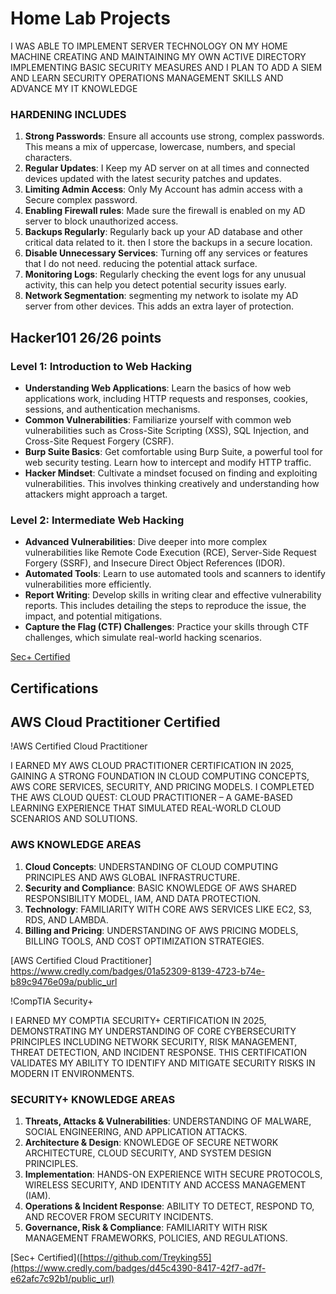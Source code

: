 # Home Lab Projects

 I WAS ABLE TO IMPLEMENT SERVER TECHNOLOGY ON MY HOME MACHINE CREATING AND MAINTAINING MY OWN ACTIVE DIRECTORY IMPLEMENTING BASIC SECURITY MEASURES AND I PLAN TO ADD A SIEM AND LEARN SECURITY OPERATIONS MANAGEMENT SKILLS AND ADVANCE MY IT KNOWLEDGE

### HARDENING INCLUDES
1. **Strong Passwords**: Ensure all accounts use strong, complex passwords. This means a mix of uppercase, lowercase, numbers, and special characters.
2. **Regular Updates**: I Keep my AD server on at all times and connected devices updated with the latest security patches and updates.
3. **Limiting Admin Access**: Only My Account has admin access with a Secure complex password.
4. **Enabling Firewall rules**: Made sure the firewall is enabled on my AD server to block unauthorized access.
5. **Backups Regularly**: Regularly back up your AD database and other critical data related to it. then I store the backups in a secure location.
6. **Disable Unnecessary Services**: Turning off any services or features that I do not need. reducing the potential attack surface.
7. **Monitoring Logs**: Regularly checking the event logs for any unusual activity, this can help you detect potential security issues early.
8. **Network Segmentation**: segmenting my network to isolate my AD server from other devices. This adds an extra layer of protection.

## Hacker101 26/26 points

### Level 1: Introduction to Web Hacking
- **Understanding Web Applications**: Learn the basics of how web applications work, including HTTP requests and responses, cookies, sessions, and authentication mechanisms.
- **Common Vulnerabilities**: Familiarize yourself with common web vulnerabilities such as Cross-Site Scripting (XSS), SQL Injection, and Cross-Site Request Forgery (CSRF).
- **Burp Suite Basics**: Get comfortable using Burp Suite, a powerful tool for web security testing. Learn how to intercept and modify HTTP traffic.
- **Hacker Mindset**: Cultivate a mindset focused on finding and exploiting vulnerabilities. This involves thinking creatively and understanding how attackers might approach a target.

### Level 2: Intermediate Web Hacking
- **Advanced Vulnerabilities**: Dive deeper into more complex vulnerabilities like Remote Code Execution (RCE), Server-Side Request Forgery (SSRF), and Insecure Direct Object References (IDOR).
- **Automated Tools**: Learn to use automated tools and scanners to identify vulnerabilities more efficiently.
- **Report Writing**: Develop skills in writing clear and effective vulnerability reports. This includes detailing the steps to reproduce the issue, the impact, and potential mitigations.
- **Capture the Flag (CTF) Challenges**: Practice your skills through CTF challenges, which simulate real-world hacking scenarios.

[Sec+ Certified](https://github.com/Treyking55/Readme/blob/main/CompTIA%20Security%2B%20ce%20certificate.pdf)

## Certifications

## AWS Cloud Practitioner Certified

!AWS Certified Cloud Practitioner

I EARNED MY AWS CLOUD PRACTITIONER CERTIFICATION IN 2025, GAINING A STRONG FOUNDATION IN CLOUD COMPUTING CONCEPTS, AWS CORE SERVICES, SECURITY, AND PRICING MODELS. I COMPLETED THE AWS CLOUD QUEST: CLOUD PRACTITIONER – A GAME-BASED LEARNING EXPERIENCE THAT SIMULATED REAL-WORLD CLOUD SCENARIOS AND SOLUTIONS.

### AWS KNOWLEDGE AREAS
1. **Cloud Concepts**: UNDERSTANDING OF CLOUD COMPUTING PRINCIPLES AND AWS GLOBAL INFRASTRUCTURE.
2. **Security and Compliance**: BASIC KNOWLEDGE OF AWS SHARED RESPONSIBILITY MODEL, IAM, AND DATA PROTECTION.
3. **Technology**: FAMILIARITY WITH CORE AWS SERVICES LIKE EC2, S3, RDS, AND LAMBDA.
4. **Billing and Pricing**: UNDERSTANDING OF AWS PRICING MODELS, BILLING TOOLS, AND COST OPTIMIZATION STRATEGIES.

[AWS Certified Cloud Practitioner] https://www.credly.com/badges/01a52309-8139-4723-b74e-b89c9476e09a/public_url

!CompTIA Security+

I EARNED MY COMPTIA SECURITY+ CERTIFICATION IN 2025, DEMONSTRATING MY UNDERSTANDING OF CORE CYBERSECURITY PRINCIPLES INCLUDING NETWORK SECURITY, RISK MANAGEMENT, THREAT DETECTION, AND INCIDENT RESPONSE. THIS CERTIFICATION VALIDATES MY ABILITY TO IDENTIFY AND MITIGATE SECURITY RISKS IN MODERN IT ENVIRONMENTS.

### SECURITY+ KNOWLEDGE AREAS
1. **Threats, Attacks & Vulnerabilities**: UNDERSTANDING OF MALWARE, SOCIAL ENGINEERING, AND APPLICATION ATTACKS.
2. **Architecture & Design**: KNOWLEDGE OF SECURE NETWORK ARCHITECTURE, CLOUD SECURITY, AND SYSTEM DESIGN PRINCIPLES.
3. **Implementation**: HANDS-ON EXPERIENCE WITH SECURE PROTOCOLS, WIRELESS SECURITY, AND IDENTITY AND ACCESS MANAGEMENT (IAM).
4. **Operations & Incident Response**: ABILITY TO DETECT, RESPOND TO, AND RECOVER FROM SECURITY INCIDENTS.
5. **Governance, Risk & Compliance**: FAMILIARITY WITH RISK MANAGEMENT FRAMEWORKS, POLICIES, AND REGULATIONS.

[Sec+ Certified]([https://github.com/Treyking55](https://www.credly.com/badges/d45c4390-8417-42f7-ad7f-e62afc7c92b1/public_url)

